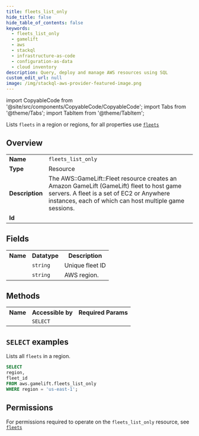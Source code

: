 ```yaml
---
title: fleets_list_only
hide_title: false
hide_table_of_contents: false
keywords:
  - fleets_list_only
  - gamelift
  - aws
  - stackql
  - infrastructure-as-code
  - configuration-as-data
  - cloud inventory
description: Query, deploy and manage AWS resources using SQL
custom_edit_url: null
image: /img/stackql-aws-provider-featured-image.png
---
```


import CopyableCode from '@site/src/components/CopyableCode/CopyableCode';
import Tabs from '@theme/Tabs';
import TabItem from '@theme/TabItem';

Lists <code>fleets</code> in a region or regions, for all properties use <a href="/services/serviceName/fleets/"><code>fleets</code></a>

## Overview
<table>
<tbody>
<tr><td><b>Name</b></td><td><code>fleets_list_only</code></td></tr>
<tr><td><b>Type</b></td><td>Resource</td></tr>
<tr><td><b>Description</b></td><td>The AWS::GameLift::Fleet resource creates an Amazon GameLift (GameLift) fleet to host game servers. A fleet is a set of EC2 or Anywhere instances, each of which can host multiple game sessions.</td></tr>
<tr><td><b>Id</b></td><td><CopyableCode code="aws.gamelift.fleets_list_only" /></td></tr>
</tbody>
</table>

## Fields
<table>
<tbody>
<tr><th>Name</th><th>Datatype</th><th>Description</th></tr><tr><td><CopyableCode code="fleet_id" /></td><td><code>string</code></td><td>Unique fleet ID</td></tr>
<tr><td><CopyableCode code="region" /></td><td><code>string</code></td><td>AWS region.</td></tr>
</tbody>
</table>

## Methods

<table>
<tbody>
  <tr>
    <th>Name</th>
    <th>Accessible by</th>
    <th>Required Params</th>
  </tr>
  <tr>
    <td><CopyableCode code="list_resources" /></td>
    <td><code>SELECT</code></td>
    <td><CopyableCode code="region" /></td>
  </tr>
</tbody>
</table>

## `SELECT` examples
Lists all <code>fleets</code> in a region.
```sql
SELECT
region,
fleet_id
FROM aws.gamelift.fleets_list_only
WHERE region = 'us-east-1';
```


## Permissions

For permissions required to operate on the <code>fleets_list_only</code> resource, see <a href="/services/gamelift/fleets/#permissions"><code>fleets</code></a>

